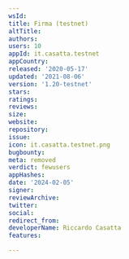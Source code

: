 ```yaml
---
wsId: 
title: Firma (testnet)
altTitle: 
authors: 
users: 10
appId: it.casatta.testnet
appCountry: 
released: '2020-05-17'
updated: '2021-08-06'
version: '1.20-testnet'
stars: 
ratings: 
reviews: 
size: 
website: 
repository: 
issue: 
icon: it.casatta.testnet.png
bugbounty: 
meta: removed
verdict: fewusers
appHashes: 
date: '2024-02-05'
signer: 
reviewArchive: 
twitter: 
social: 
redirect_from: 
developerName: Riccardo Casatta
features: 

---
```


